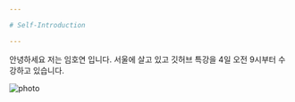 ```yaml
---

# Self-Introduction

---
```




안녕하세요 저는 임호연 입니다. 
서울에 살고 있고 깃허브 특강을 4일 오전 9시부터 수강하고 있습니다. 



![photo](https://encrypted-tbn0.gstatic.com/images?q=tbn:ANd9GcT5wpGR32-QTFQ6R5R0WGe6uDSQT5qahTWVEw&usqp=CAU)



